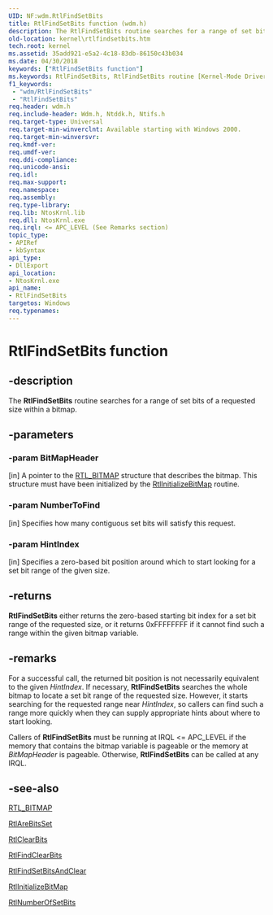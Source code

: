 ```yaml
---
UID: NF:wdm.RtlFindSetBits
title: RtlFindSetBits function (wdm.h)
description: The RtlFindSetBits routine searches for a range of set bits of a requested size within a bitmap.
old-location: kernel\rtlfindsetbits.htm
tech.root: kernel
ms.assetid: 35add921-e5a2-4c18-83db-86150c43b034
ms.date: 04/30/2018
keywords: ["RtlFindSetBits function"]
ms.keywords: RtlFindSetBits, RtlFindSetBits routine [Kernel-Mode Driver Architecture], k109_67665139-638f-4dc5-b0b4-db3782c1f294.xml, kernel.rtlfindsetbits, wdm/RtlFindSetBits
f1_keywords:
 - "wdm/RtlFindSetBits"
 - "RtlFindSetBits"
req.header: wdm.h
req.include-header: Wdm.h, Ntddk.h, Ntifs.h
req.target-type: Universal
req.target-min-winverclnt: Available starting with Windows 2000.
req.target-min-winversvr: 
req.kmdf-ver: 
req.umdf-ver: 
req.ddi-compliance: 
req.unicode-ansi: 
req.idl: 
req.max-support: 
req.namespace: 
req.assembly: 
req.type-library: 
req.lib: NtosKrnl.lib
req.dll: NtosKrnl.exe
req.irql: <= APC_LEVEL (See Remarks section)
topic_type:
- APIRef
- kbSyntax
api_type:
- DllExport
api_location:
- NtosKrnl.exe
api_name:
- RtlFindSetBits
targetos: Windows
req.typenames: 
---
```


# RtlFindSetBits function


## -description


The <b>RtlFindSetBits</b> routine searches for a range of set bits of a requested size within a bitmap. 


## -parameters




### -param BitMapHeader 
[in]
A pointer to the <a href="https://docs.microsoft.com/windows-hardware/drivers/kernel/eprocess">RTL_BITMAP</a> structure that describes the bitmap. This structure must have been initialized by the <a href="https://docs.microsoft.com/windows-hardware/drivers/ddi/wdm/nf-wdm-rtlinitializebitmap">RtlInitializeBitMap</a> routine. 


### -param NumberToFind 
[in]
Specifies how many contiguous set bits will satisfy this request. 


### -param HintIndex 
[in]
Specifies a zero-based bit position around which to start looking for a set bit range of the given size. 


## -returns



<b>RtlFindSetBits</b> either returns the zero-based starting bit index for a set bit range of the requested size, or it returns 0xFFFFFFFF if it cannot find such a range within the given bitmap variable. 




## -remarks



For a successful call, the returned bit position is not necessarily equivalent to the given <i>HintIndex</i>. If necessary, <b>RtlFindSetBits</b> searches the whole bitmap to locate a set bit range of the requested size. However, it starts searching for the requested range near <i>HintIndex</i>, so callers can find such a range more quickly when they can supply appropriate hints about where to start looking. 

Callers of <b>RtlFindSetBits</b> must be running at IRQL <= APC_LEVEL if the memory that contains the bitmap variable is pageable or the memory at <i>BitMapHeader</i> is pageable. Otherwise, <b>RtlFindSetBits</b> can be called at any IRQL.




## -see-also




<a href="https://docs.microsoft.com/windows-hardware/drivers/kernel/eprocess">RTL_BITMAP</a>



<a href="https://docs.microsoft.com/windows-hardware/drivers/ddi/wdm/nf-wdm-rtlarebitsset">RtlAreBitsSet</a>



<a href="https://docs.microsoft.com/windows-hardware/drivers/ddi/wdm/nf-wdm-rtlclearbits">RtlClearBits</a>



<a href="https://docs.microsoft.com/windows-hardware/drivers/ddi/wdm/nf-wdm-rtlfindclearbits">RtlFindClearBits</a>



<a href="https://docs.microsoft.com/windows-hardware/drivers/ddi/wdm/nf-wdm-rtlfindsetbitsandclear">RtlFindSetBitsAndClear</a>



<a href="https://docs.microsoft.com/windows-hardware/drivers/ddi/wdm/nf-wdm-rtlinitializebitmap">RtlInitializeBitMap</a>



<a href="https://docs.microsoft.com/windows-hardware/drivers/ddi/wdm/nf-wdm-rtlnumberofsetbits">RtlNumberOfSetBits</a>
 

 

